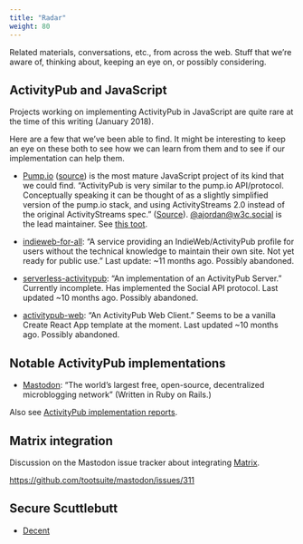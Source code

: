 ```yaml
---
title: "Radar"
weight: 80
---
```


Related materials, conversations, etc., from across the web. Stuff that we’re aware of, thinking about, keeping an eye on, or possibly considering.

## ActivityPub and JavaScript

Projects working on implementing ActivityPub in JavaScript are quite rare at the time of this writing (January 2018).

Here are a few that we’ve been able to find. It might be interesting to keep an eye on these both to see how we can learn from them and to see if our implementation can help them.

  * [Pump.io](http://pump.io) ([source](https://github.com/pump-io/pump.io)) is the most mature JavaScript project of its kind that we could find. “ActivityPub is very similar to the pump.io API/protocol. Conceptually speaking it can be thought of as a slightly simplified version of the pump.io stack, and using ActivityStreams 2.0 instead of the original ActivityStreams spec.” ([Source](https://github.com/w3c/activitypub/issues/228#issuecomment-308979185)). [@ajordan@w3c.social](https://w3c.social/@ajordan) is the lead maintainer. See [this toot](https://w3c.social/users/ajordan/updates/528).

  * [indieweb-for-all](https://github.com/evanminto/indie-web-for-all): “A service providing an IndieWeb/ActivityPub profile for users without the technical knowledge to maintain their own site. Not yet ready for public use.” Last update: ~11 months ago. Possibly abandoned.

  * [serverless-activitypub](https://github.com/brooksn/serverless-activitypub): “An implementation of an ActivityPub Server.” Currently incomplete. Has implemented the Social API protocol. Last updated ~10 months ago. Possibly abandoned.

  * [activitypub-web](https://github.com/brooksn/activitypub-web): “An ActivityPub Web Client.” Seems to be a vanilla Create React App template at the moment. Last updated ~10 months ago. Possibly abandoned.

## Notable ActivityPub implementations

  * [Mastodon](https://joinmastodon.org): “The world’s largest free, open-source, decentralized microblogging network” (Written in Ruby on Rails.)

Also see [ActivityPub implementation reports](https://activitypub.rocks/implementation-report/).

## Matrix integration

Discussion on the Mastodon issue tracker about integrating [Matrix](https://matrix.org).

https://github.com/tootsuite/mastodon/issues/311

## Secure Scuttlebutt

  * [Decent](http://gwenbell.com)
